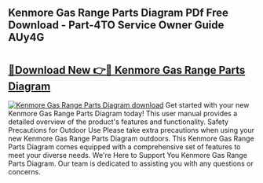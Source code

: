 ## Kenmore Gas Range Parts Diagram PDf Free Download - Part-4TO Service Owner Guide AUy4G

# <h2><a href="http://dfrl6v.blite.top/?on=Kenmore+Gas+Range+Parts+Diagram">🔗Download New 👉🔴 Kenmore Gas Range Parts Diagram</a></h2>

[![Kenmore Gas Range Parts Diagram download](https://i.imgur.com/lujVjoI.png)](http://dfrl6v.blite.top/?on=Kenmore+Gas+Range+Parts+Diagram)
Get started with your new Kenmore Gas Range Parts Diagram today! This user manual provides a detailed overview of the product's features and functionality. Safety Precautions for Outdoor Use Please take extra precautions when using your new Kenmore Gas Range Parts Diagram outdoors. This Kenmore Gas Range Parts Diagram comes equipped with a comprehensive set of features to meet your diverse needs. We're Here to Support You Kenmore Gas Range Parts Diagram. Our team is dedicated to assisting you with any questions or concerns.
